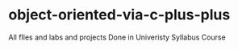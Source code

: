 # object-oriented-via-c-plus-plus
All fIles and labs and projects
Done in Univeristy Syllabus Course
